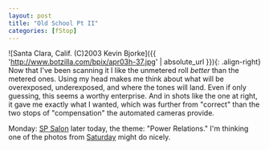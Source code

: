 ```yaml
---
layout: post
title: "Old School Pt II"
categories: [fStop]
---
```



![Santa Clara, Calif. (C)2003 Kevin Bjorke]({{ 'http://www.botzilla.com/bpix/apr03h-37.jpg' | absolute_url }}){: .align-right}
Now that I've been scanning it I like the unmetered roll <i>better</i> than the metered ones. Using my head makes me think about what will be overexposed, underexposed, and where the tones will land. Even if only guessing, this seems a worthy enterprise. And in shots like the one at right, it gave me exactly what I wanted, which was further from "correct" than the two stops of "compensation" the automated cameras provide.

Monday: <a href="/photo/salon">SP Salon</a> later today, the theme: "Power Relations." I'm thinking one of the photos from <a href="/blog/archives/000048.html">Saturday</a> might do nicely.
